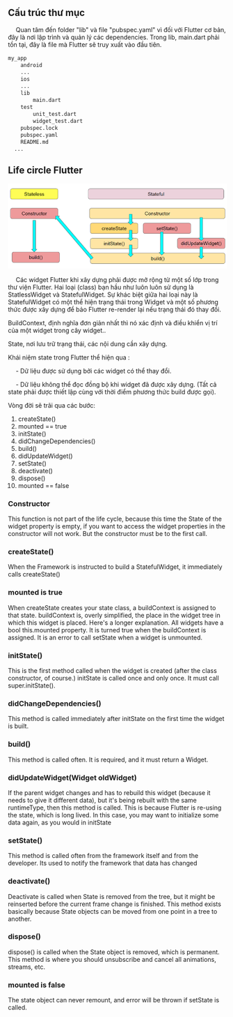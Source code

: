 ## Cấu trúc thư mục

&emsp; Quan tâm đến folder "lib" và file "pubspec.yaml" vì đối với Flutter cơ bản, đây là nơi lập trình và quản lý các dependencies. Trong lib, main.dart phải tồn tại, đây là file mà Flutter sẽ truy xuất vào đầu tiên.

```
my_app
    android
    ...
    ios
    ...
    lib
        main.dart
    test
        unit_test.dart
        widget_test.dart
    pubspec.lock
    pubspec.yaml
    README.md
  ...
```

## Life circle Flutter

![life_circle_flutter](../notice/images/life_circle_flutter.png)

&emsp; Các widget Flutter khi xây dựng phải được mở rộng từ một số lớp trong thư viện Flutter. Hai loại (class) bạn hầu như luôn luôn sử dụng là StatlessWidget và StatefulWidget. Sự khác biệt giữa hai loại này là StatefulWidget có một thể hiện trạng thái trong Widget và một số phương thức được xây dựng để bảo Flutter re-render lại nếu trạng thái đó thay đổi.

BuildContext, định nghĩa đơn giản nhất thì nó xác định và điều khiển vị trí của một widget trong cây widget..

State, nơi lưu trữ trạng thái, các nội dung cần xây dựng.

Khái niệm state trong Flutter thể hiện qua :

&emsp; - Dữ liệu được sử dụng bởi các widget có thể thay đổi.

&emsp; - Dữ liệu không thể đọc đồng bộ khi widget đã được xây dựng. (Tất cả state phải được thiết lập cùng với thời điểm phương thức build được gọi).

Vòng đời sẽ trãi qua các bước:
1. createState()
2. mounted == true
3. initState()
4. didChangeDependencies()
5. build()
6. didUpdateWidget()
7. setState()
8. deactivate()
9. dispose()
10. mounted == false

### Constructor

This function is not part of the life cycle, because this time the State of the widget property is empty, if you want to access the widget properties in the constructor will not work. But the constructor must be to the first call.

### createState()

When the Framework is instructed to build a StatefulWidget, it immediately calls createState()

### mounted is true

When createState creates your state class, a buildContext is assigned to that state. buildContext is, overly simplified, the place in the widget tree in which this widget is placed. Here's a longer explanation. All widgets have a bool this.mounted property. It is turned true when the buildContext is assigned. It is an error to call setState when a widget is unmounted.

### initState()

This is the first method called when the widget is created (after the class constructor, of course.) initState is called once and only once. It must call super.initState().

### didChangeDependencies()

This method is called immediately after initState on the first time the widget is built.

### build()

This method is called often. It is required, and it must return a Widget.

### didUpdateWidget(Widget oldWidget)

If the parent widget changes and has to rebuild this widget (because it needs to give it different data), but it's being rebuilt with the same runtimeType, then this method is called. This is because Flutter is re-using the state, which is long lived. In this case, you may want to initialize some data again, as you would in initState

### setState()

This method is called often from the framework itself and from the developer. Its used to notify the framework that data has changed

### deactivate()

Deactivate is called when State is removed from the tree, but it might be reinserted before the current frame change is finished. This method exists basically because State objects can be moved from one point in a tree to another.

### dispose()

dispose() is called when the State object is removed, which is permanent. This method is where you should unsubscribe and cancel all animations, streams, etc.

### mounted is false

The state object can never remount, and error will be thrown if setState is called.
